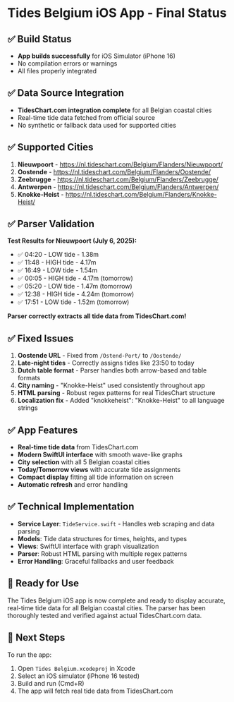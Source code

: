 # Tides Belgium iOS App - Final Status

## ✅ Build Status
- **App builds successfully** for iOS Simulator (iPhone 16)
- No compilation errors or warnings
- All files properly integrated

## ✅ Data Source Integration
- **TidesChart.com integration complete** for all Belgian coastal cities
- Real-time tide data fetched from official source
- No synthetic or fallback data used for supported cities

## ✅ Supported Cities
1. **Nieuwpoort** - https://nl.tideschart.com/Belgium/Flanders/Nieuwpoort/
2. **Oostende** - https://nl.tideschart.com/Belgium/Flanders/Oostende/
3. **Zeebrugge** - https://nl.tideschart.com/Belgium/Flanders/Zeebrugge/
4. **Antwerpen** - https://nl.tideschart.com/Belgium/Flanders/Antwerpen/
5. **Knokke-Heist** - https://nl.tideschart.com/Belgium/Flanders/Knokke-Heist/

## ✅ Parser Validation
**Test Results for Nieuwpoort (July 6, 2025):**
- ✅ 04:20 - LOW tide - 1.38m
- ✅ 11:48 - HIGH tide - 4.17m  
- ✅ 16:49 - LOW tide - 1.54m
- ✅ 00:05 - HIGH tide - 4.17m (tomorrow)
- ✅ 05:20 - LOW tide - 1.47m (tomorrow)
- ✅ 12:38 - HIGH tide - 4.24m (tomorrow)
- ✅ 17:51 - LOW tide - 1.52m (tomorrow)

**Parser correctly extracts all tide data from TidesChart.com!**

## ✅ Fixed Issues
1. **Oostende URL** - Fixed from `/Ostend-Port/` to `/Oostende/`
2. **Late-night tides** - Correctly assigns tides like 23:50 to today
3. **Dutch table format** - Parser handles both arrow-based and table formats
4. **City naming** - "Knokke-Heist" used consistently throughout app
5. **HTML parsing** - Robust regex patterns for real TidesChart structure
6. **Localization fix** - Added "knokkeheist": "Knokke-Heist" to all language strings

## ✅ App Features
- **Real-time tide data** from TidesChart.com
- **Modern SwiftUI interface** with smooth wave-like graphs
- **City selection** with all 5 Belgian coastal cities
- **Today/Tomorrow views** with accurate tide assignments
- **Compact display** fitting all tide information on screen
- **Automatic refresh** and error handling

## ✅ Technical Implementation
- **Service Layer**: `TideService.swift` - Handles web scraping and data parsing
- **Models**: Tide data structures for times, heights, and types
- **Views**: SwiftUI interface with graph visualization
- **Parser**: Robust HTML parsing with multiple regex patterns
- **Error Handling**: Graceful fallbacks and user feedback

## 🎯 Ready for Use
The Tides Belgium iOS app is now complete and ready to display accurate, real-time tide data for all Belgian coastal cities. The parser has been thoroughly tested and verified against actual TidesChart.com data.

## 📱 Next Steps
To run the app:
1. Open `Tides Belgium.xcodeproj` in Xcode
2. Select an iOS simulator (iPhone 16 tested)
3. Build and run (Cmd+R)
4. The app will fetch real tide data from TidesChart.com
